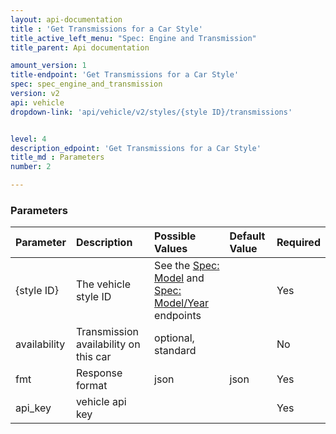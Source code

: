 ```yaml
---
layout: api-documentation
title : 'Get Transmissions for a Car Style'
title_active_left_menu: "Spec: Engine and Transmission"
title_parent: Api documentation

amount_version: 1
title-endpoint: 'Get Transmissions for a Car Style'
spec: spec_engine_and_transmission
version: v2
api: vehicle
dropdown-link: 'api/vehicle/v2/styles/{style ID}/transmissions'


level: 4
description_edpoint: 'Get Transmissions for a Car Style'
title_md : Parameters
number: 2

---
```


### Parameters

| Parameter  | Description                           | Possible Values   | Default Value | Required |
|:-----------|:--------------------------------------|:----------------- |:------------- |:-------- |
| {style ID} | The vehicle style ID | See the [Spec: Model](/api-documentation/vehicle/spec_model/v2/) and [Spec: Model/Year](/api-documentation/vehicle/spec_model_year/v3/) endpoints | | Yes |
| availability | Transmission availability on this car | optional, standard|             | No       |
| fmt        | Response format                       | json              | json          | Yes      |
| api_key    | vehicle api key                       |                   |               | Yes      |